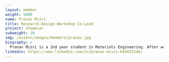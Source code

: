 ```yaml
---
layout: member
weight: 5000
name: Pranav Misri
title: Research-Design-Workshop Co-Lead
project: chemecar
subweight: 10
img: /assets/images/members/pranav.jpg
biography: >
  Pranav Misri is a 2nd year student in Materials Engineering. After working as a junior member of the vessel team in his first year at UBC, Pranav rejoined Chem-E-Car as co-lead of the Research-Design-Workshop Team. He is also currently enrolled in the Research Initiative Program under Professor Edouard Asselin's guidance working in labs assisting upper year Materials Engineering students with various projects. 
linkedin: https://www.linkedin.com/in/pranav-misri-b45015146/
---
```

